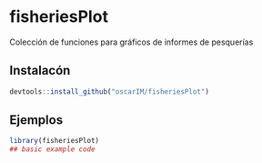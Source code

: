 
# fisheriesPlot

<!-- badges: start -->
<!-- badges: end -->

Colección de funciones para gráficos de informes de pesquerías

## Instalacón

``` r
devtools::install_github("oscarIM/fisheriesPlot")
```

## Ejemplos

``` r
library(fisheriesPlot)
## basic example code
```

